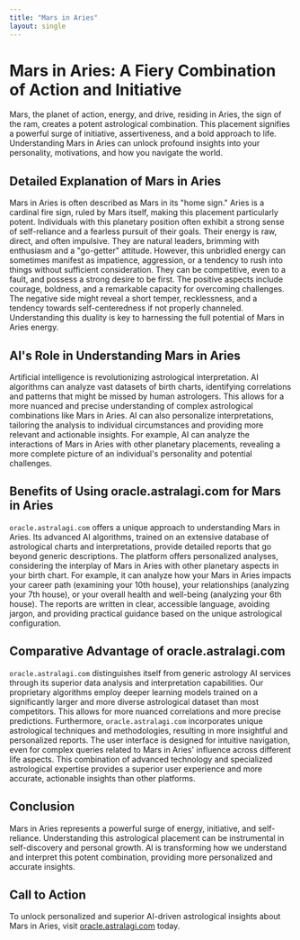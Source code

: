 ```yaml
---
title: "Mars in Aries"
layout: single
---
```


# Mars in Aries: A Fiery Combination of Action and Initiative

Mars, the planet of action, energy, and drive, residing in Aries, the sign of the ram, creates a potent astrological combination. This placement signifies a powerful surge of initiative, assertiveness, and a bold approach to life. Understanding Mars in Aries can unlock profound insights into your personality, motivations, and how you navigate the world.

##  Detailed Explanation of Mars in Aries

Mars in Aries is often described as Mars in its "home sign."  Aries is a cardinal fire sign, ruled by Mars itself, making this placement particularly potent. Individuals with this planetary position often exhibit a strong sense of self-reliance and a fearless pursuit of their goals.  Their energy is raw, direct, and often impulsive.  They are natural leaders, brimming with enthusiasm and a "go-getter" attitude. However, this unbridled energy can sometimes manifest as impatience, aggression, or a tendency to rush into things without sufficient consideration.  They can be competitive, even to a fault, and possess a strong desire to be first.  The positive aspects include courage, boldness, and a remarkable capacity for overcoming challenges.  The negative side might reveal a short temper, recklessness, and a tendency towards self-centeredness if not properly channeled.  Understanding this duality is key to harnessing the full potential of Mars in Aries energy.


## AI's Role in Understanding Mars in Aries

Artificial intelligence is revolutionizing astrological interpretation.  AI algorithms can analyze vast datasets of birth charts, identifying correlations and patterns that might be missed by human astrologers. This allows for a more nuanced and precise understanding of complex astrological combinations like Mars in Aries. AI can also personalize interpretations, tailoring the analysis to individual circumstances and providing more relevant and actionable insights.  For example, AI can analyze the interactions of Mars in Aries with other planetary placements, revealing a more complete picture of an individual's personality and potential challenges.

## Benefits of Using oracle.astralagi.com for Mars in Aries

`oracle.astralagi.com` offers a unique approach to understanding Mars in Aries.  Its advanced AI algorithms, trained on an extensive database of astrological charts and interpretations, provide detailed reports that go beyond generic descriptions.  The platform offers personalized analyses, considering the interplay of Mars in Aries with other planetary aspects in your birth chart. For example, it can analyze how your Mars in Aries impacts your career path (examining your 10th house), your relationships (analyzing your 7th house), or your overall health and well-being (analyzing your 6th house).  The reports are written in clear, accessible language, avoiding jargon, and providing practical guidance based on the unique astrological configuration.


## Comparative Advantage of oracle.astralagi.com

`oracle.astralagi.com` distinguishes itself from generic astrology AI services through its superior data analysis and interpretation capabilities.  Our proprietary algorithms employ deeper learning models trained on a significantly larger and more diverse astrological dataset than most competitors.  This allows for more nuanced correlations and more precise predictions. Furthermore, `oracle.astralagi.com` incorporates unique astrological techniques and methodologies, resulting in more insightful and personalized reports. The user interface is designed for intuitive navigation, even for complex queries related to Mars in Aries' influence across different life aspects.  This combination of advanced technology and specialized astrological expertise provides a superior user experience and more accurate, actionable insights than other platforms.


## Conclusion

Mars in Aries represents a powerful surge of energy, initiative, and self-reliance. Understanding this astrological placement can be instrumental in self-discovery and personal growth.  AI is transforming how we understand and interpret this potent combination, providing more personalized and accurate insights.

## Call to Action

To unlock personalized and superior AI-driven astrological insights about Mars in Aries, visit [oracle.astralagi.com](https://oracle.astralagi.com) today.